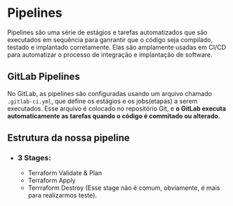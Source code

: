 # Pipelines
Pipelines são uma série de estágios e tarefas automatizados que são executados em sequência para ganrantir que o código seja compilado, testado e implantado corretamente. Elas são amplamente usadas em CI/CD para automatizar o processo de integração e implantação de software.

## GitLab Pipelines
No GitLab, as pipelines são configuradas usando um arquivo chamado `.gitlab-ci.yml`, que define os estágios e os jobs(etapas) a serem executados. Esse arquivo é colocado no repositório Git, e **o GitLab executa automaticamente as tarefas quando o código é commitado ou alterado.**

## Estrutura da nossa pipeline
- ### 3 Stages:
    - Terraform Validate & Plan
    - Terraform Apply
    - Terrraform Destroy (Esse stage não é comum, obviamente, é mais para realizarmos teste).
